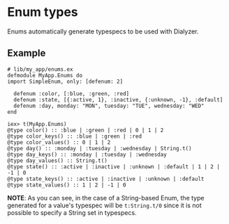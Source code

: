 # Enum types

Enums automatically generate typespecs to be used with Dialyzer.

## Example

    # lib/my_app/enums.ex
    defmodule MyApp.Enums do
    import SimpleEnum, only: [defenum: 2]

      defenum :color, [:blue, :green, :red]
      defenum :state, [{:active, 1}, :inactive, {:unknown, -1}, :default]
      defenum :day, monday: "MON", tuesday: "TUE", wednesday: "WED"
    end

    iex> t(MyApp.Enums)
    @type color() :: :blue | :green | :red | 0 | 1 | 2
    @type color_keys() :: :blue | :green | :red
    @type color_values() :: 0 | 1 | 2
    @type day() :: :monday | :tuesday | :wednesday | String.t()
    @type day_keys() :: :monday | :tuesday | :wednesday
    @type day_values() :: String.t()
    @type state() :: :active | :inactive | :unknown | :default | 1 | 2 | -1 | 0
    @type state_keys() :: :active | :inactive | :unknown | :default
    @type state_values() :: 1 | 2 | -1 | 0

**NOTE**: As you can see, in the case of a String-based Enum, the type generated
for a value's typespec will be `t:String.t/0` since it is not possible to specify a
String set in typespecs.
